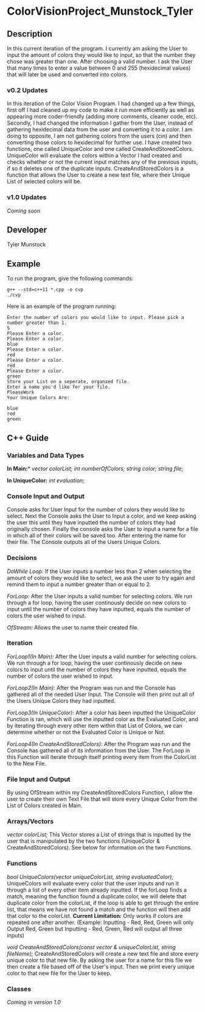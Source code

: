 # ColorVisionProject_Munstock_Tyler

## Description

In this current iteration of the program. I currently am asking the User to input the amount of colors they would like to input, so that the number they chose was greater than one. After choosing a valid number. I ask the User that many times to enter a value between 0 and 255 (hexidecimal values) that will later be used and converted into colors.

### v0.2 Updates

In this iteration of the Color Vision Program. I had changed up a few things, first off I had cleaned up my code to make it run more efficiently as well as appearing more coder-friendly (adding more comments, cleaner code, etc). Secondly, I had changed the information I gather from the User, instead of gathering hexidecimal data from the user and converting it to a color. I am doing to opposite, I am not gathering colors from the users (cin) and then converting those colors to hexidecimal for further use. I have created two functions, one called UniqueColor and one called CreateAndStoredColors. UniqueColor will evaluate the colors within a Vector I had created and checks whether or not the current input matches any of the previous inputs, if so it deletes one of the duplicate inputs. CreateAndStoredColors is a function that allows the User to create a new text file, where their Unique List of selected colors will be.
### v1.0 Updates

*Coming soon*


## Developer

Tyler Munstock

## Example

To run the program, give the following commands:

```
g++ --std=c++11 *.cpp -o cvp
./cvp
```

Here is an example of the program running:

```
Enter the number of colors you would like to input. Please pick a number greater than 1.
5
Please Enter a color.
Please Enter a color.
blue
Please Enter a color.
red
Please Enter a color.
red
Please Enter a color.
green
Store your List on a seperate, organzed file. 
Enter a name you'd like for your file.
PleaseWork
Your Unique Colors Are: 

blue
red
green
```

## C++ Guide

### Variables and Data Types

**In Main:***
  *vector<string> colorList;*
 *int numberOfColors;*
  *string color;*
  *string file;*

**In UniqueColor:**
  *int evaluation;*

### Console Input and Output
Console asks for User Input for the number of colors they would like to select. Next the Console asks the User to Input a color, and we keep asking the user this until they have inputted the number of colors they had originally chosen. Finally the console asks the User to input a name for a file in which all of their colors will be saved too. After entering the name for their file. The Console outputs all of the Users Unique Colors.


### Decisions

*DoWhile Loop:* If the User inputs a number less than 2 when selecting the amount of colors they would like to select, we ask the user to try again and remind them to input a number greater than or equal to 2.

*ForLoop:* After the User inputs a valid number for selecting colors. We run through a for loop, having the user continously decide on new colors to input until the number of colors they have inputted, equals the number of colors the user wished to input.

*OfStream:* Allows the user to name their created file.

### Iteration

*ForLoop1(In Main):* After the User inputs a valid number for selecting colors. We run through a for loop, having the user continously decide on new colors to input until the number of colors they have inputted, equals the number of colors the user wished to input.

*ForLoop2(In Main):* After the Program was run and the Console has gathered all of the needed User Input. The Console will then print out all of the Users Unique Colors they had inputted. 

*ForLoop3(In UniqueColor):* After a color has been inputted the UniqueColor Function is ran, which will use the inputted color as the Evaluated Color, and by iterating through every other item within that List of Colors, we can determine whether or not the Evaluated Color is Unique or Not.

*ForLoop4(In CreateAndStoredColors):* After the Program was run and the Console has gathered all of its information from the User. The ForLoop in this Function will iterate through itself printing every item from the ColorList to the New File.

### File Input and Output

By using OfStream within my CreateAndStoredColors Function, I allow the user to create their own Text File that will store every Unique Color from the List of Colors created in Main.

### Arrays/Vectors

  *vector<string> colorList;*
    This Vector stores a List of strings that is inputted by the user that is manipulated by the two functions (UniqueColor & CreateAndStoredColors). See below for information on the two Functions.

### Functions
*bool UniqueColors(vector<string> uniqueColorList, string evaluatedColor);*
  UniqueColors will evaluate every color that the user inputs and run it through a list of every other item already inputted. If the forLoop finds a match, meaning the function found a duplicate color, we will delete that duplicate color from the colorList, if the loop is able to get through the entire list, that means we have not found a match and the function will then add that color to the colorList.
  **Current Limitation:** Only works if colors are repeated one after another.
   (Example: Inputting - Red, Red, Green will only Output Red, Green but Inputting - Red, Green, Red will output all three inputs)

*void CreateAndStoredColors(const vector<string> & uniqueColorList, string fileName);*
  CreateAndStoredColors will create a new text file and store every unique color to that new file. By asking the user for a name for this file we then create a file based off of the User's input. Then we print every unique color to that new file for the User to keep.

### Classes

*Coming in version 1.0*
